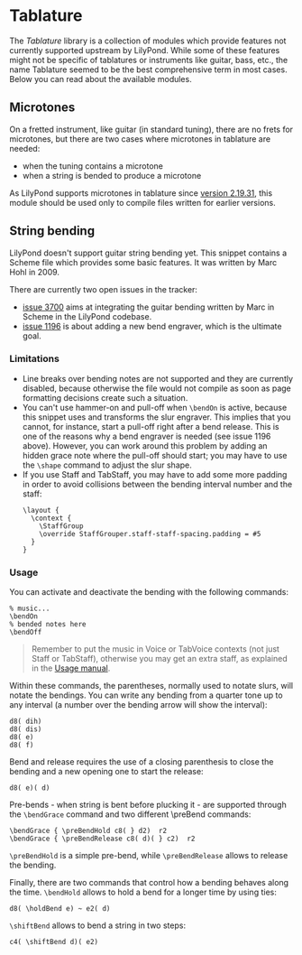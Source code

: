 # Tablature

The *Tablature* library is a collection of modules which provide features not
currently supported upstream by LilyPond.  While some of these features
might not be specific of tablatures or instruments like guitar, bass, etc.,
the name Tablature seemed to be the best comprehensive term in most cases.
Below you can read about the available modules.

## Microtones

On a fretted instrument, like guitar (in standard tuning), there are no frets
for microtones, but there are two cases where microtones in tablature
are needed:

- when the tuning contains a microtone
- when a string is bended to produce a microtone

As LilyPond supports microtones in tablature since
[version 2.19.31](https://sourceforge.net/p/testlilyissues/issues/4643/),
this module should be used only to compile files written for earlier versions.

## String bending

LilyPond doesn't support guitar string bending yet.  This snippet
contains a Scheme file which provides some basic features.  It was
written by Marc Hohl in 2009.

There are currently two open issues in the tracker:

- [issue 3700](https://sourceforge.net/p/testlilyissues/issues/3700/)
  aims at integrating the guitar bending written by Marc in Scheme
  in the LilyPond codebase.
- [issue 1196](https://sourceforge.net/p/testlilyissues/issues/1196/)
  is about adding a new bend engraver, which is the ultimate goal.


### Limitations

- Line breaks over bending notes are not supported and they are currently
  disabled, because otherwise the file would not compile as soon as page
  formatting decisions create such a situation.
- You can't use hammer-on and pull-off when `\bendOn` is active, because
  this snippet uses and transforms the slur engraver.  This implies that
  you cannot, for instance, start a pull-off right after a bend release.
  This is one of the reasons why a bend engraver is needed (see
  issue 1196 above). However, you can work around this problem by adding
  an hidden grace note  where the pull-off should start; you may have to
  use the `\shape` command to adjust the slur shape.
- If you use Staff and TabStaff, you may have to add some more padding
  in order to avoid collisions between the bending interval number and
  the staff:
  ```
  \layout {
    \context {
      \StaffGroup
      \override StaffGrouper.staff-staff-spacing.padding = #5
    }
  }
  ```


### Usage

You can activate and deactivate the bending with the following commands:

    % music...
    \bendOn
    % bended notes here
    \bendOff

> Remember to put the music in Voice or TabVoice contexts (not just Staff
> or TabStaff), otherwise you may get an extra staff, as explained in the
> [Usage manual](http://lilypond.org/doc/stable/Documentation/usage/common-errors.html#an-extra-staff-appears).

Within these commands, the parentheses, normally used to notate slurs,
will notate the bendings.  You can write any bending from a quarter
tone up to any interval (a number over the bending arrow will show
the interval):

    d8( dih)
    d8( dis)
    d8( e)
    d8( f)

Bend and release requires the use of a closing parenthesis to close the
bending and a new opening one to start the release:

    d8( e)( d)

Pre-bends - when string is bent before plucking it - are supported
through the `\bendGrace` command and two different \preBend commands:

    \bendGrace { \preBendHold c8( } d2)  r2
    \bendGrace { \preBendRelease c8( d)( } c2)  r2

`\preBendHold` is a simple pre-bend, while `\preBendRelease` allows to
release the bending.

Finally, there are two commands that control how a bending behaves
along the time.  `\bendHold` allows to hold a bend for a longer time
by using ties:

    d8( \holdBend e) ~ e2( d)

`\shiftBend` allows to bend a string in two steps:

    c4( \shiftBend d)( e2)
